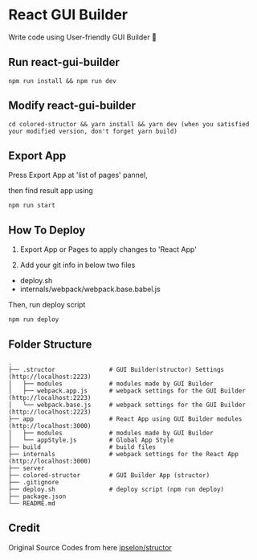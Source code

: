 # React GUI Builder
Write code using User-friendly GUI Builder 🍇


## Run react-gui-builder

```
npm run install && npm run dev
```


## Modify react-gui-builder

```
cd colored-structor && yarn install && yarn dev (when you satisfied your modified version, don't forget yarn build)
```

## Export App

Press Export App at 'list of pages' pannel,

then find result app using
```
npm run start
```

## How To Deploy

1. Export App or Pages to apply changes to 'React App'

2. Add your git info in below two files
- deploy.sh
- internals/webpack/webpack.base.babel.js

Then, run deploy script
```
npm run deploy
```

## Folder Structure
```
.
├── .structor               # GUI Builder(structor) Settings (http://localhost:2223)
│   ├── modules             # modules made by GUI Builder
│   ├── webpack.app.js      # webpack settings for the GUI Builder (http://localhost:2223)
│   └── webpack.base.js     # webpack settings for the GUI Builder (http://localhost:2223)
├── app                     # React App using GUI Builder modules (http://localhost:3000)
│   ├── modules             # modules made by GUI Builder
│   └── appStyle.js         # Global App Style
├── build                   # build files  
├── internals               # webpack settings for the React App (http://localhost:3000)
├── server
├── colored-structor        # GUI Builder App (structor)
├── .gitignore
├── deploy.sh               # deploy script (npm run deploy)
├── package.json
└── README.md
```
## Credit
Original Source Codes from here [ipselon/structor](https://github.com/ipselon/structor)

